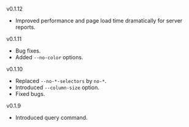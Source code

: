 v0.1.12

* Improved performance and page load time dramatically for server reports.

v0.1.11

* Bug fixes.
* Added `--no-color` options.

v0.1.10

* Replaced `--no-*-selectors` by `no-*`.
* Introduced `--column-size` option.
* Fixed bugs.

v0.1.9

* Introduced query command.

